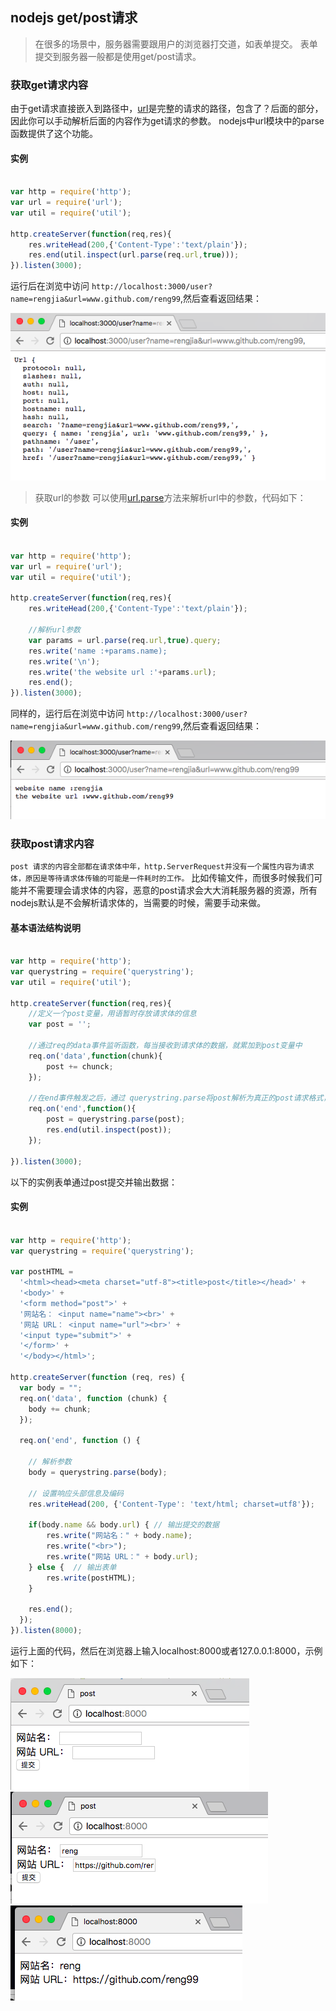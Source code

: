 ## nodejs get/post请求

> 在很多的场景中，服务器需要跟用户的浏览器打交道，如表单提交。
表单提交到服务器一般都是使用get/post请求。

### 获取get请求内容
由于get请求直接嵌入到路径中，[url](http://nodejs.cn/api/url.html)是完整的请求的路径，包含了？后面的部分，因此你可以手动解析后面的内容作为get请求的参数。
nodejs中url模块中的parse函数提供了这个功能。
#### 实例
```javascript

var http = require('http');
var url = require('url');
var util = require('util');

http.createServer(function(req,res){
	res.writeHead(200,{'Content-Type':'text/plain'});
	res.end(util.inspect(url.parse(req.url,true)));
}).listen(3000);

```
运行后在浏览中访问 `http://localhost:3000/user?name=rengjia&url=www.github.com/reng99`,然后查看返回结果：

<img src="../dist/imgs/get-img01.png">

> 获取url的参数
可以使用[url.parse](../../javascript/attention/json/parse.js)方法来解析url中的参数，代码如下：
#### 实例
```javascript

var http = require('http');
var url = require('url');
var util = require('util');

http.createServer(function(req,res){
	res.writeHead(200,{'Content-Type':'text/plain'});

	//解析url参数
	var params = url.parse(req.url,true).query;
	res.write('name :+params.name);
	res.write('\n');
	res.write('the website url :'+params.url);
	res.end();
}).listen(3000);

```
同样的，运行后在浏览中访问 `http://localhost:3000/user?name=rengjia&url=www.github.com/reng99`,然后查看返回结果：

<img src="../dist/imgs/get-img02.png">

### 获取post请求内容
`post 请求的内容全部都在请求体中年，http.ServerRequest并没有一个属性内容为请求体，原因是等待请求体传输的可能是一件耗时的工作。`
比如传输文件，而很多时候我们可能并不需要理会请求体的内容，恶意的post请求会大大消耗服务器的资源，所有nodejs默认是不会解析请求体的，当需要的时候，需要手动来做。
#### 基本语法结构说明
```javascript

var http = require('http');
var querystring = require('querystring');
var util = require('util');

http.createServer(function(req,res){
	//定义一个post变量，用语暂时存放请求体的信息
	var post = '';

	//通过req的data事件监听函数，每当接收到请求体的数据，就累加到post变量中
	req.on('data',function(chunk){
		post += chunck;
	});

	//在end事件触发之后，通过 querystring.parse将post解析为真正的post请求格式，然后向客户端返回。
	req.on('end',function(){
		post = querystring.parse(post);
		res.end(util.inspect(post));
	});

}).listen(3000);

```
以下的实例表单通过post提交并输出数据：
#### 实例
```javascript

var http = require('http');
var querystring = require('querystring');
 
var postHTML = 
  '<html><head><meta charset="utf-8"><title>post</title></head>' +
  '<body>' +
  '<form method="post">' +
  '网站名： <input name="name"><br>' +
  '网站 URL： <input name="url"><br>' +
  '<input type="submit">' +
  '</form>' +
  '</body></html>';
 
http.createServer(function (req, res) {
  var body = "";
  req.on('data', function (chunk) {
    body += chunk;
  });

  req.on('end', function () {

    // 解析参数
    body = querystring.parse(body);

    // 设置响应头部信息及编码
    res.writeHead(200, {'Content-Type': 'text/html; charset=utf8'});
 
    if(body.name && body.url) { // 输出提交的数据
        res.write("网站名：" + body.name);
        res.write("<br>");
        res.write("网站 URL：" + body.url);
    } else {  // 输出表单
        res.write(postHTML);
    }

    res.end();
  });
}).listen(8000);

```
运行上面的代码，然后在浏览器上输入localhost:8000或者127.0.0.1:8000，示例如下：

<img src="../dist/imgs/post_img_01.png">

<img src="../dist/imgs/post_img_02.png">

<img src="../dist/imgs/post_img_03.png">


























